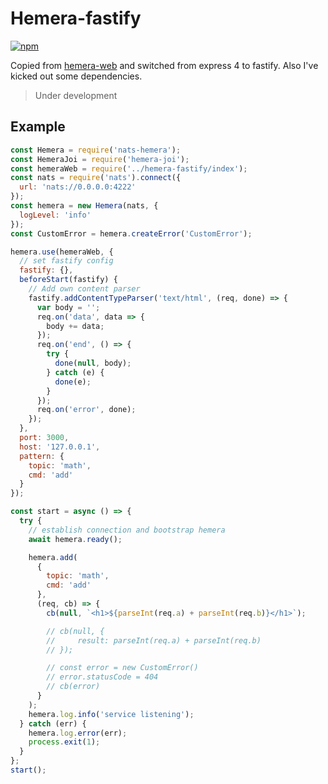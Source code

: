 # Hemera-fastify

[![npm](https://img.shields.io/npm/v/hemera-fastify.svg?maxAge=3600)](https://www.npmjs.com/package/hemera-fastify)

Copied from [hemera-web](https://github.com/hemerajs/hemera/tree/master/packages/hemera-web) and switched from express 4 to fastify.
Also I've kicked out some dependencies.

> Under development


## Example

```javascript
const Hemera = require('nats-hemera');
const HemeraJoi = require('hemera-joi');
const hemeraWeb = require('../hemera-fastify/index');
const nats = require('nats').connect({
  url: 'nats://0.0.0.0:4222'
});
const hemera = new Hemera(nats, {
  logLevel: 'info'
});
const CustomError = hemera.createError('CustomError');

hemera.use(hemeraWeb, {
  // set fastify config
  fastify: {},
  beforeStart(fastify) {
    // Add own content parser
    fastify.addContentTypeParser('text/html', (req, done) => {
      var body = '';
      req.on('data', data => {
        body += data;
      });
      req.on('end', () => {
        try {
          done(null, body);
        } catch (e) {
          done(e);
        }
      });
      req.on('error', done);
    });
  },
  port: 3000,
  host: '127.0.0.1',
  pattern: {
    topic: 'math',
    cmd: 'add'
  }
});

const start = async () => {
  try {
    // establish connection and bootstrap hemera
    await hemera.ready();

    hemera.add(
      {
        topic: 'math',
        cmd: 'add'
      },
      (req, cb) => {
        cb(null, `<h1>${parseInt(req.a) + parseInt(req.b)}</h1>`);

        // cb(null, {
        //     result: parseInt(req.a) + parseInt(req.b)
        // });

        // const error = new CustomError()
        // error.statusCode = 404
        // cb(error)
      }
    );
    hemera.log.info('service listening');
  } catch (err) {
    hemera.log.error(err);
    process.exit(1);
  }
};
start();
```
